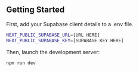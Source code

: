 ## Getting Started

First, add your Supabase client details to a .env file.

```bash
NEXT_PUBLIC_SUPABASE_URL=[URL HERE]
NEXT_PUBLIC_SUPABASE_KEY=[SUPABASE KEY HERE]
```

Then, launch the development server:
```bash
npm run dev
```
